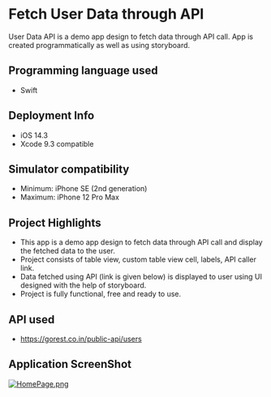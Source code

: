 # Fetch User Data through API

User Data API is a demo app design to fetch data through API call. App is created programmatically as well as using storyboard.

## Programming language used
- Swift

## Deployment Info
- iOS 14.3
- Xcode 9.3 compatible

## Simulator compatibility
- Minimum: iPhone SE (2nd generation)
- Maximum: iPhone 12 Pro Max

## Project Highlights
- This app is a demo app design to fetch data through API call and display the fetched data to the user.
- Project consists of table view, custom table view cell, labels, API caller link.
- Data fetched using API (link is given below) is displayed to user using UI designed with the help of storyboard.
- Project is fully functional, free and ready to use.

## API used
- https://gorest.co.in/public-api/users

## Application ScreenShot

[![HomePage.png](https://i.postimg.cc/pTtshmjs/HomePage.png)](https://postimg.cc/t1238C26)
